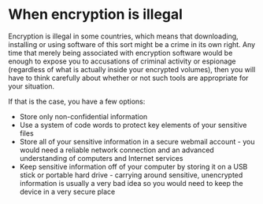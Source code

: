 [Title]: # (When encryption is illegal)
[Order]: # (4)

# When encryption is illegal

Encryption is illegal in some countries, which means that downloading, installing or using software of this sort might be a crime in its own right. Any time that merely being associated with encryption software would be enough to expose you to accusations of criminal activity or espionage (regardless of what is actually inside your encrypted volumes), then you will have to think carefully about whether or not such tools are appropriate for your situation.

If that is the case, you have a few options:

*   Store only non-confidential information
*   Use a system of code words to protect key elements of your sensitive files
*   Store all of your sensitive information in a secure webmail account - you would need a reliable network connection and an advanced understanding of computers and Internet services
*   Keep sensitive information off of your computer by storing it on a USB stick or portable hard drive - carrying around sensitive, unencrypted information is usually a very bad idea so you would need to keep the device in a very secure place